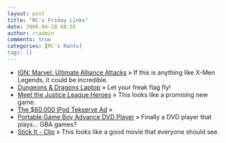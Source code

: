 ```yaml
---
layout: post
title: "RC's Friday Links"
date: 2006-04-28 08:55
author: rcadmin
comments: true
categories: [RC's Rants]
tags: []
---
```

<ul>
<li><a href="http://comics.ign.com/articles/703/703543p1.html" title="IGN: Marvel: Ultimate Alliance Attacks">IGN: Marvel: Ultimate Alliance Attacks</a> &raquo; If this is anything like X-Men Legends, it could be incredible.</li>
<li><a href="http://gizmodo.com/gadgets/laptops/dungeons-dragons-laptop-169928.php" title="Dungeons &amp; Dragons Laptop">Dungeons &amp; Dragons Laptop</a> &raquo; Let your freak flag fly!</li>
<li><a href="http://comics.ign.com/articles/703/703437p1.html?RSSwhen2006-04-26_165000&amp;RSSid=703437" title="Meet the Justice League Heroes">Meet the Justice League Heroes</a> &raquo; This looks like a promising new game.</li>
<li><a href="http://gizmodo.com/gadgets/portable-media/the-60000-ipod-tekserve-ad-169868.php" title="The $60,000 iPod Tekserve Ad">The $60,000 iPod Tekserve Ad</a> &raquo; </li>
<li><a href="http://gizmodo.com/gadgets/portable-media/portable-game-boy-advance-dvd-player-169513.php" title="Portable Game Boy Advance DVD Player">Portable Game Boy Advance DVD Player</a> &raquo; Finally a DVD player that plays... GBA games?</li>
<li><a href="http://www.apple.com/trailers/touchstone/stickit/clip/" title="Stick It - Clip">Stick It - Clip</a> &raquo; This looks like a good movie that everyone should see.</li>
</ul>

